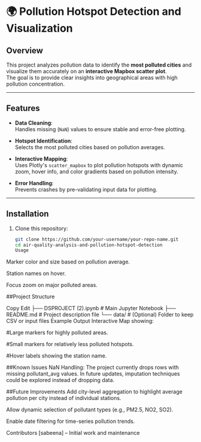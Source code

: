 # 🌍 Pollution Hotspot Detection and Visualization

## Overview
This project analyzes pollution data to identify the **most polluted cities** and visualize them accurately on an **interactive Mapbox scatter plot**.  
The goal is to provide clear insights into geographical areas with high pollution concentration.

---

## Features
- **Data Cleaning**:  
  Handles missing (`NaN`) values to ensure stable and error-free plotting.

- **Hotspot Identification**:  
  Selects the most polluted cities based on pollution averages.

- **Interactive Mapping**:  
  Uses Plotly's `scatter_mapbox` to plot pollution hotspots with dynamic zoom, hover info, and color gradients based on pollution intensity.

- **Error Handling**:  
  Prevents crashes by pre-validating input data for plotting.

---

## Installation

1. Clone this repository:
   ```bash
   git clone https://github.com/your-username/your-repo-name.git
   cd air-quality-analysis-and-pollution-hotspot-detection
   Usage

Marker color and size based on pollution average.

Station names on hover.

Focus zoom on major polluted areas.

##Project Structure

Copy
Edit
├── DSPROJECT (2).ipynb     # Main Jupyter Notebook
├── README.md               # Project description file
└── data/                   # (Optional) Folder to keep CSV or input files
Example Output
Interactive Map showing:

#Large markers for highly polluted areas.

#Small markers for relatively less polluted hotspots.

#Hover labels showing the station name.

##Known Issues
NaN Handling:
The project currently drops rows with missing pollutant_avg values.
In future updates, imputation techniques could be explored instead of dropping data.

##Future Improvements
Add city-level aggregation to highlight average pollution per city instead of individual stations.

Allow dynamic selection of pollutant types (e.g., PM2.5, NO2, SO2).

Enable date filtering for time-series pollution trends.

Contributors
[sabeena] – Initial work and maintenance


